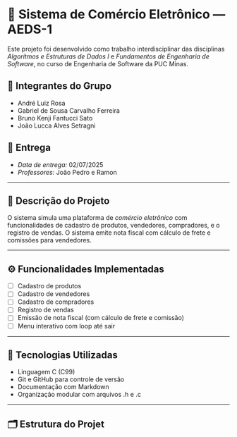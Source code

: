 # 🛒 Sistema de Comércio Eletrônico — AEDS-1

Este projeto foi desenvolvido como trabalho interdisciplinar das disciplinas *Algoritmos e Estruturas de Dados I* e *Fundamentos de Engenharia de Software*, no curso de Engenharia de Software da PUC Minas.

## 👥 Integrantes do Grupo

- André Luiz Rosa
- Gabriel de Sousa Carvalho Ferreira
- Bruno Kenji Fantucci Sato 
- João Lucca Alves Setragni

## 📆 Entrega

- *Data de entrega:* 02/07/2025
- *Professores:* João Pedro e Ramon

---

## 📌 Descrição do Projeto

O sistema simula uma plataforma de *comércio eletrônico* com funcionalidades de cadastro de produtos, vendedores, compradores, e o registro de vendas. O sistema emite nota fiscal com cálculo de frete e comissões para vendedores.

---

## ⚙ Funcionalidades Implementadas

- [ ] Cadastro de produtos
- [ ] Cadastro de vendedores
- [ ] Cadastro de compradores
- [ ] Registro de vendas
- [ ] Emissão de nota fiscal (com cálculo de frete e comissão)
- [ ] Menu interativo com loop até sair

---

## 🧩 Tecnologias Utilizadas

- Linguagem C (C99)
- Git e GitHub para controle de versão
- Documentação com Markdown
- Organização modular com arquivos .h e .c

---

## 🗂 Estrutura do Projet